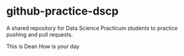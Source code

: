 # github-practice-dscp
A shared repository for Data Science Practicum students to practice pushing and pull requests.


This is Dean How is your day
